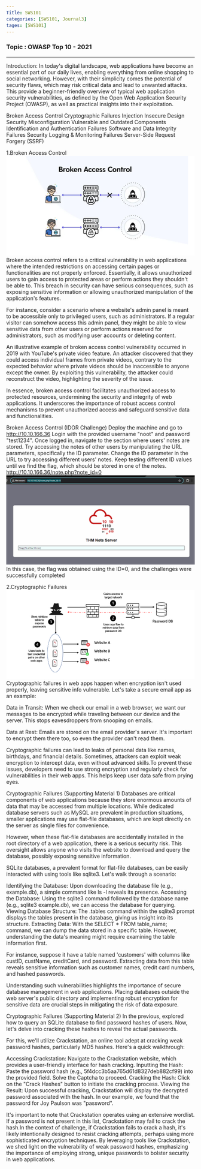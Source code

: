 ```yaml
---
Title: SWS101
categories: [SWS101, Journal3]
tages: [SWS101]
---
```


### Topic : OWASP Top 10 - 2021
----

Introduction:
In today's digital landscape, web applications have become an essential part of our daily lives, enabling everything from online shopping to social networking. However, with their simplicity comes the potential of security flaws, which may risk critical data and lead to unwanted attacks. This provide a beginner-friendly overview of typical web application security vulnerabilities, as defined by the Open Web Application Security Project (OWASP), as well as practical insights into their exploitation.

Broken Access Control
Cryptographic Failures
Injection
Insecure Design
Security Misconfiguration
Vulnerable and Outdated Components
Identification and Authentication Failures
Software and Data Integrity Failures
Security Logging & Monitoring Failures
Server-Side Request Forgery (SSRF)

1.Broken Access Control
![alt text](../sws.png)
Broken access control refers to a critical vulnerability in web applications where the intended restrictions on accessing certain pages or functionalities are not properly enforced. Essentially, it allows unauthorized users to gain access to protected areas or perform actions they shouldn't be able to. This breach in security can have serious consequences, such as exposing sensitive information or allowing unauthorized manipulation of the application's features.

For instance, consider a scenario where a website's admin panel is meant to be accessible only to privileged users, such as administrators. If a regular visitor can somehow access this admin panel, they might be able to view sensitive data from other users or perform actions reserved for administrators, such as modifying user accounts or deleting content.

An illustrative example of broken access control vulnerability occurred in 2019 with YouTube's private video feature. An attacker discovered that they could access individual frames from private videos, contrary to the expected behavior where private videos should be inaccessible to anyone except the owner. By exploiting this vulnerability, the attacker could reconstruct the video, highlighting the severity of the issue.

In essence, broken access control facilitates unauthorized access to protected resources, undermining the security and integrity of web applications. It underscores the importance of robust access control mechanisms to prevent unauthorized access and safeguard sensitive data and functionalities.

Broken Access Control (IDOR Challenge)
Deploy the machine and go to http://10.10.166.36
Login with the provided username "noot" and password "test1234".
Once logged in, navigate to the section where users' notes are stored.
Try accessing the notes of other users by manipulating the URL parameters, specifically the ID parameter.
Change the ID parameter in the URL to try accessing different users' notes.
Keep testing different ID values until we find the flag, which should be stored in one of the notes.
http://10.10.166.36/note.php?note_id=0 
![alt text](../sws1.png)
In this case, the flag was obtained using the ID=0, and the challenges were successfully completed

2.Cryptographic Failures
![alt text](../sws2.png)
Cryptographic failures in web apps happen when encryption isn't used properly, leaving sensitive info vulnerable. Let's take a secure email app as an example:

Data in Transit: When we check our email in a web browser, we want our messages to be encrypted while traveling between our device and the server. This stops eavesdroppers from snooping on emails.

Data at Rest: Emails are stored on the email provider's server. It's important to encrypt them there too, so even the provider can't read them.

Cryptographic failures can lead to leaks of personal data like names, birthdays, and financial details. Sometimes, attackers can exploit weak encryption to intercept data, even without advanced skills.To prevent these issues, developers need to use strong encryption and regularly check for vulnerabilities in their web apps. This helps keep user data safe from prying eyes.

Cryptographic Failures (Supporting Material 1)
Databases are critical components of web applications because they store enormous amounts of data that may be accessed from multiple locations. While dedicated database servers such as MySQL are prevalent in production situations, smaller applications may use flat-file databases, which are kept directly on the server as single files for convenience.

However, when these flat-file databases are accidentally installed in the root directory of a web application, there is a serious security risk. This oversight allows anyone who visits the website to download and query the database, possibly exposing sensitive information.

SQLite databases, a prevalent format for flat-file databases, can be easily interacted with using tools like sqlite3. Let's walk through a scenario:

Identifying the Database: Upon downloading the database file (e.g., example.db), a simple command like ls -l reveals its presence.
Accessing the Database: Using the sqlite3 command followed by the database name (e.g., sqlite3 example.db), we can access the database for querying.
Viewing Database Structure: The .tables command within the sqlite3 prompt displays the tables present in the database, giving us insight into its structure.
Extracting Data: With the SELECT * FROM table_name; command, we can dump the data stored in a specific table. However, understanding the data's meaning might require examining the table information first.

For instance, suppose it have a table named 'customers' with columns like custID, custName, creditCard, and password. Extracting data from this table reveals sensitive information such as customer names, credit card numbers, and hashed passwords.

Understanding such vulnerabilities highlights the importance of secure database management in web applications. Placing databases outside the web server's public directory and implementing robust encryption for sensitive data are crucial steps in mitigating the risk of data exposure.

Cryptographic Failures (Supporting Material 2)
In the previous, explored how to query an SQLite database to find password hashes of users. Now, let's delve into cracking these hashes to reveal the actual passwords.

For this, we'll utilize Crackstation, an online tool adept at cracking weak password hashes, particularly MD5 hashes. Here's a quick walkthrough:

Accessing Crackstation: Navigate to the Crackstation website, which provides a user-friendly interface for hash cracking.
Inputting the Hash: Paste the password hash (e.g., 5f4dcc3b5aa765d61d8327deb882cf99) into the provided field. Solve the Captcha to proceed.
Cracking the Hash: Click on the "Crack Hashes" button to initiate the cracking process.
Viewing the Result: Upon successful cracking, Crackstation will display the decrypted password associated with the hash. In our example, we found that the password for Joy Paulson was "password".

It's important to note that Crackstation operates using an extensive wordlist. If a password is not present in this list, Crackstation may fail to crack the hash.In the context of challenge, if Crackstation fails to crack a hash, it's likely intentionally designed to resist cracking attempts, perhaps using more sophisticated encryption techniques.
By leveraging tools like Crackstation, we shed light on the vulnerability of weak password hashes, emphasizing the importance of employing strong, unique passwords to bolster security in web applications.





